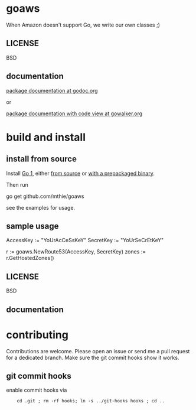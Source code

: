 goaws
=====

When Amazon doesn't support Go, we write our own classes ;)

LICENSE
-------
BSD

documentation
-------------
[package documentation at godoc.org](http://godoc.org/github.com/mthie/goaws)

or

[package documentation with code view at gowalker.org](http://gowalker.org/github.com/mthie/goaws)

build and install
=================

install from source
-------------------

Install [Go 1][3], either [from source][4] or [with a prepackaged binary][5].

Then run

go get github.com/mthie/goaws

see the examples for usage.

[3]: http://golang.org
[4]: http://golang.org/doc/install/source
[5]: http://golang.org/doc/install

sample usage
------------
AccessKey := "YoUrAcCeSsKeY"
SecretKey := "YoUrSeCrEtKeY"

r := goaws.NewRoute53(AccessKey, SecretKey)
zones := r.GetHostedZones()


LICENSE
-------
BSD

documentation
-------------

contributing
============

Contributions are welcome. Please open an issue or send me a pull request for a dedicated branch.
Make sure the git commit hooks show it works.

git commit hooks
-----------------------
enable commit hooks via

        cd .git ; rm -rf hooks; ln -s ../git-hooks hooks ; cd ..

